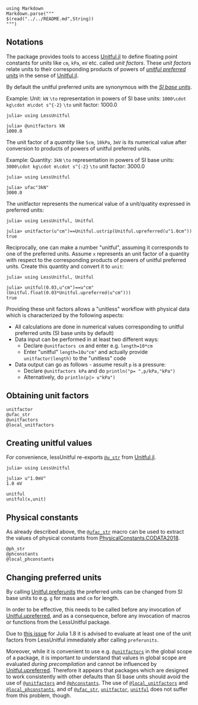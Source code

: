 ```@eval
using Markdown
Markdown.parse("""
$(read("../../README.md",String))
""")
```

## Notations

The package provides tools to access [Unitful.jl](https://github.com/PainterQubits/Unitful.jl) to define floating point constants for *units* like `cm`, `kPa`, `mV` etc. called *unit factors*. These *unit factors* relate units to their corresponding products of powers of  [*unitful preferred units*](https://painterqubits.github.io/Unitful.jl/stable/conversion/#Unitful.upreferred) in the sense of [Unitful.jl](https://github.com/PainterQubits/Unitful.jl). 

By default the unitful preferred units are synonymous with the [*SI base units*](https://www.nist.gov/pml/owm/metric-si/si-units). 



Example: Unit: `kN` ``\to`` representation in powers of SI base units: ``1000\cdot kg\cdot m\cdot s^{-2}`` 
``\to`` unit factor: 1000.0

```jldoctest
julia> using LessUnitful

julia> @unitfactors kN
1000.0
```



The unit factor  of a *quantity* like  `5cm`, `10kPa`, `3mV` is its numerical value  after conversion to products of powers of unitful preferred units.


Example: Quantity: `3kN` ``\to`` representation in powers of SI base units: ``3000\cdot kg\cdot m\cdot s^{-2}`` 
``\to`` unit factor: 3000.0

```jldoctest
julia> using LessUnitful

julia> ufac"3kN"
3000.0
```

The unitfactor represents the numerical value of a unit/quatity expressed in preferred units:

```jldoctest
julia> using LessUnitful, Unitful

julia> unitfactor(u"cm")==Unitful.ustrip(Unitful.upreferred(u"1.0cm"))
true
```

Reciprocally, one can make a number "unitful", assuming it corresponds to one of the preferred units.
Assume `x` represents an unit factor 
of a quantity with respect to the corresponding products of powers of unitful preferred units.
Create this quantity and convert it to  `unit`: 

```jldoctest
julia> using LessUnitful, Unitful

julia> unitful(0.03,u"cm")==u"cm"(Unitful.float(0.03*Unitful.upreferred(u"cm")))
true
```




Providing these unit factors allows a "unitless" workflow with physical data which is characterized by the
following aspects:
- All calculations are done in numerical values corresponding to unitful preferred units (SI base units by default)
- Data input can be performed in at least two different ways:
   - Declare `@unitfactors cm` and enter e.g. `length=10*cm`
   - Enter "unitful" `length=10u"cm"` and actually provide `unitfactor(length)` to the "unitless" code 
- Data output can go as follows - assume result `p` is a pressure:
   - Declare `@unitfactors kPa` and do `println("p= ",p/kPa,"kPa")`
   - Alternatively, do `println(p|> u"kPa")`




## Obtaining unit factors
```@docs
unitfactor
@ufac_str
@unitfactors
@local_unitfactors
```



## Creating unitful values
For convenience, lessUnitful re-exports [`@u_str`](https://painterqubits.github.io/Unitful.jl/stable/manipulations/#Unitful.@u_str) from  [Unitful.jl](https://github.com/PainterQubits/Unitful.jl).

```jldoctest ustr
julia> using LessUnitful

julia> u"1.0mV"
1.0 mV
```

```@docs
unitful
unitful(x,unit)
```


## Physical constants

As already described above, the [`@ufac_str`](@ref)  macro can be used to extract the values of 
physical constants from  [PhysicalConstants.CODATA2018](https://juliaphysics.github.io/PhysicalConstants.jl/stable/constants/#CODATA2018-1).
```@docs
@ph_str
@phconstants
@local_phconstants
``` 



## Changing preferred units

By calling [Unitful.preferunits](https://painterqubits.github.io/Unitful.jl/stable/conversion/#Unitful.preferunits) 
the preferred units can be changed from SI base units to e.g. `g` for mass and `cm` for length.

In order to be effective, this needs to be called before any invocation of  [Unitful.upreferred](https://painterqubits.github.io/Unitful.jl/stable/conversion/#Unitful.upreferred), and as a consequence, before 
any invocation of macros or functions from the LessUnitful package.

Due to [this issue](https://github.com/PainterQubits/Unitful.jl/issues/545) for Julia 1.8 it is advised to evaluate at least one of the
unit factors from LessUnitful immediately after calling `preferunits`.


Moreover, while it is convenient to use e.g. [`@unitfactors`](@ref) in the global scope of a package, it is important to
understand that values in global scope are evaluated  *during precompilation* and cannot be influenced by
[Unitful.upreferred](https://painterqubits.github.io/Unitful.jl/stable/conversion/#Unitful.upreferred).
Therefore it appears that packages which are designed to work consistently with other defaults than SI base units should 
avoid the use of [`@unitfactors`](@ref) and [`@phconstants`](@ref). The use of [`@local_unitfactors`](@ref) and [`@local_phconstants`](@ref),
and of [`@ufac_str`](@ref), [`unitfactor`](@ref), [`unitful`](@ref) does not suffer from this problem, though.



